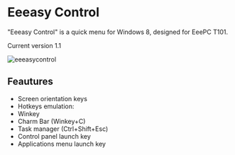 # Eeeasy Control
"Eeeasy Control" is a quick menu for Windows 8, designed for EeePC T101.

Current version 1.1

![eeeasycontrol](https://cloud.githubusercontent.com/assets/6638367/6540903/c22cb32a-c4bf-11e4-8c44-14b1c9fcacb7.PNG)

## Feautures 
* Screen orientation keys
* Hotkeys emulation:
 * Winkey
 * Charm Bar (Winkey+C)
 * Task manager (Ctrl+Shift+Esc) 
* Control panel launch key
* Applications menu launch key
